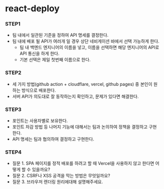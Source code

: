 # react-deploy

### STEP1

- 팀 내에서 일관된 기준을 정하여 API 명세를 결정한다.
- 팀 내에 배포 될 API가 여러개 일 경우 상단 네비게이션 바에서 선택 가능하게 한다.
  - 팀 내 백엔드 엔지니어의 이름을 넣고, 이름을 선택하면 해당 엔지니어의 API로 API 통신을 하게 한다.
  - 기본 선택은 제일 첫번째 이름으로 한다.

### STEP2

- 세 가지 방법(github action + cloudflare, vercel, github pages) 중 본인이 원하는 방식으로 배포한다.
- 서버 API가 의도대로 잘 동작하는지 확인하고, 문제가 있다면 해결한다.

### STEP3

- 포인트는 사용자별로 보유한다.
- 포인트 차감 방법 등 나머지 기능에 대해서는 팀과 논의하여 정책을 결정하고 구현한다.
- API 명세는 팀과 협의하여 결정하고 구현한다.

### STEP4

- 질문 1. SPA 페이지를 정적 배포를 하려고 할 때 Vercel을 사용하지 않고 한다면 어떻게 할 수 있을까요?
- 질문 2. CSRF나 XSS 공격을 막는 방법은 무엇일까요?
- 질문 3. 브라우저 렌더링 원리에대해 설명해주세요.
